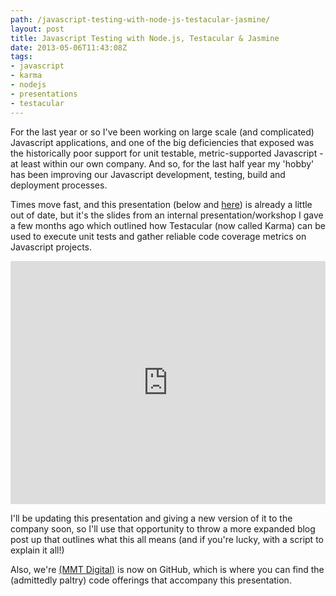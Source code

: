 ```yaml
---
path: /javascript-testing-with-node-js-testacular-jasmine/
layout: post
title: Javascript Testing with Node.js, Testacular & Jasmine
date: 2013-05-06T11:43:08Z
tags:
- javascript
- karma
- nodejs
- presentations
- testacular
---
```


For the last year or so I've been working on large scale (and complicated) Javascript applications, and one of the big deficiencies that exposed was the historically poor support for unit testable, metric-supported Javascript - at least within our own company. And so, for the last half year my 'hobby' has been improving our Javascript development, testing, build and deployment processes.

Times move fast, and this presentation (below and [here](https://docs.google.com/presentation/d/1S7btcTnZ7yrx4JgVVOdj4weYS3EPq6nbdPiFxdBvPnU/edit?usp=sharing)) is already a little out of date, but it's the slides from an internal presentation/workshop I gave a few months ago which outlined how Testacular (now called Karma) can be used to execute unit tests and gather reliable code coverage metrics on Javascript projects.

<iframe src="https://docs.google.com/presentation/d/1S7btcTnZ7yrx4JgVVOdj4weYS3EPq6nbdPiFxdBvPnU/embed?start=false&amp;loop=false&amp;delayms=3000" height="389" width="480" allowfullscreen="true" frameborder="0" style="max-width:100%;width:100%"></iframe>

I'll be updating this presentation and giving a new version of it to the company soon, so I'll use that opportunity to throw a more expanded blog post up that outlines what this all means (and if you're lucky, with a script to explain it all!)

Also, we're [(MMT Digital)](https://github.com/MMTDigital) is now on GitHub</a>, which is where you can find the (admittedly paltry) code offerings that accompany this presentation.